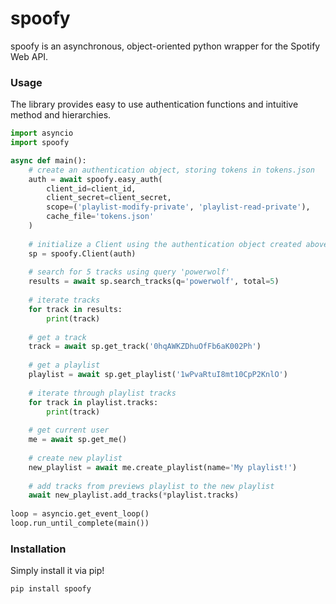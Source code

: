 # spoofy

spoofy is an asynchronous, object-oriented python wrapper for the Spotify Web API.

### Usage

The library provides easy to use authentication functions and intuitive method and hierarchies.

```py
import asyncio
import spoofy

async def main():
	# create an authentication object, storing tokens in tokens.json
	auth = await spoofy.easy_auth(
		client_id=client_id,
		client_secret=client_secret,
		scope=('playlist-modify-private', 'playlist-read-private'),
		cache_file='tokens.json'
	)
	
	# initialize a Client using the authentication object created above
	sp = spoofy.Client(auth)
	
	# search for 5 tracks using query 'powerwolf'
	results = await sp.search_tracks(q='powerwolf', total=5)
	
	# iterate tracks
	for track in results:
		print(track)
	
	# get a track
	track = await sp.get_track('0hqAWKZDhuOfFb6aK002Ph')
	
	# get a playlist
	playlist = await sp.get_playlist('1wPvaRtuI8mt10CpP2KnlO')
	
	# iterate through playlist tracks
	for track in playlist.tracks:
		print(track)
	
	# get current user
	me = await sp.get_me()
	
	# create new playlist
	new_playlist = await me.create_playlist(name='My playlist!')
	
	# add tracks from previews playlist to the new playlist
	await new_playlist.add_tracks(*playlist.tracks)
	
loop = asyncio.get_event_loop()
loop.run_until_complete(main())
```

### Installation
Simply install it via pip!
```
pip install spoofy
```